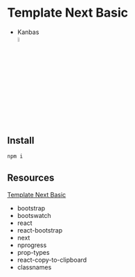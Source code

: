 # Template Next Basic

* Kanbas</br>
<a href="./kanbas.md" title="kanbas"><img width="5%" src="https://res.cloudinary.com/rick-rick-torrellas/image/upload/v1629301660/icons/kanban_oifhu7.png"/></a>

## Install

```javascript
npm i 
```

## Resources

[Template Next Basic](https://github.com/Rick-torrellas/template-next-basic)

* bootstrap
* bootswatch
* react
* react-bootstrap
* next
* nprogress
* prop-types
* react-copy-to-clipboard
* classnames

